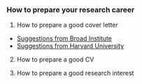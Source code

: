 ### How to prepare your research career

1. How to prepare a good cover letter

* [Suggestions from Broad Institute](https://github.com/Shicheng-Guo/ResearchCareer/blob/master/Cover%20letter%20for%20a%20faculty%20position%20_%20Broad%20Institute%20of%20MIT%20and%20Harvard.pdf)
* [Suggestions from Harvard University]()



2. How to prepare a good CV


3. How to prepare a good research interest


